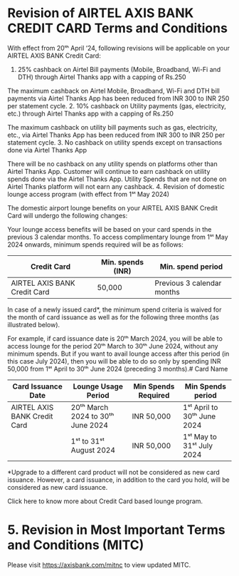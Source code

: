 # Revision of AIRTEL AXIS BANK CREDIT CARD Terms and Conditions

With effect from 20ᵗʰ April ‘24, following revisions will be applicable on your AIRTEL AXIS BANK Credit Card:

1. 25% cashback on Airtel Bill payments (Mobile, Broadband, Wi-Fi and DTH) through Airtel Thanks app with a capping of Rs.250

The maximum cashback on Airtel Mobile, Broadband, Wi-Fi and DTH bill payments via Airtel Thanks App has been reduced from INR 300 to INR 250 per statement cycle.
2. 10% cashback on Utility payments (gas, electricity, etc.) through Airtel Thanks app with a capping of Rs.250

The maximum cashback on utility bill payments such as gas, electricity, etc., via Airtel Thanks App has been reduced from INR 300 to INR 250 per statement cycle.
3. No cashback on utility spends except on transactions done via Airtel Thanks App

There will be no cashback on any utility spends on platforms other than Airtel Thanks App. Customer will continue to earn cashback on utility spends done via the Airtel Thanks App. Utility Spends that are not done on Airtel Thanks platform will not earn any cashback.
4. Revision of domestic lounge access program (with effect from 1ˢᵗ May 2024)

The domestic airport lounge benefits on your AIRTEL AXIS BANK Credit Card will undergo the following changes:

Your lounge access benefits will be based on your card spends in the previous 3 calendar months. To access complimentary lounge from 1ˢᵗ May 2024 onwards, minimum spends required will be as follows:

|Credit Card|Min. spends (INR)|Min. spend period|
|---|---|---|
|AIRTEL AXIS BANK Credit Card|50,000|Previous 3 calendar months|

In case of a newly issued card*, the minimum spend criteria is waived for the month of card issuance as well as for the following three months (as illustrated below).

For example, if card issuance date is 20ᵗʰ March 2024, you will be able to access lounge for the period 20ᵗʰ March to 30ᵗʰ June 2024, without any minimum spends. But if you want to avail lounge access after this period (in this case July 2024), then you will be able to do so only by spending INR 50,000 from 1ˢᵗ April to 30ᵗʰ June 2024 (preceding 3 months).# Card Name

|Card Issuance Date|Lounge Usage Period|Min Spends Required|Min Spends period|
|---|---|---|---|
|AIRTEL AXIS BANK Credit Card|20ᵗʰ March 2024 to 30ᵗʰ June 2024|INR 50,000|1ˢᵗ April to 30ᵗʰ June 2024|
| |1ˢᵗ to 31ˢᵗ August 2024|INR 50,000|1ˢᵗ May to 31ˢᵗ July 2024|

*Upgrade to a different card product will not be considered as new card issuance. However, a card issuance, in addition to the card you hold, will be considered as new card issuance.

Click here to know more about Credit Card based lounge program.

# 5. Revision in Most Important Terms and Conditions (MITC)

Please visit https://axisbank.com/mitnc to view updated MITC.